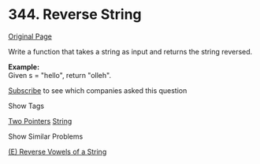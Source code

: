 # 344. Reverse String

[Original Page](https://leetcode.com/problems/reverse-string/)

Write a function that takes a string as input and returns the string reversed.

**Example:**  
Given s = "hello", return "olleh".

<div>

[Subscribe](/subscribe/) to see which companies asked this question

</div>

<div>

<div id="tags" class="btn btn-xs btn-warning">Show Tags</div>

<span class="hidebutton">[Two Pointers](/tag/two-pointers/) [String](/tag/string/)</span></div>

<div>

<div id="similar" class="btn btn-xs btn-warning">Show Similar Problems</div>

<span class="hidebutton">[(E) Reverse Vowels of a String](/problems/reverse-vowels-of-a-string/)</span></div>